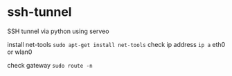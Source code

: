 # ssh-tunnel
SSH tunnel via python using serveo

install net-tools
`sudo apt-get install net-tools`
check ip address
`ip a`
eth0 or wlan0

check gateway 
`sudo route -n`
